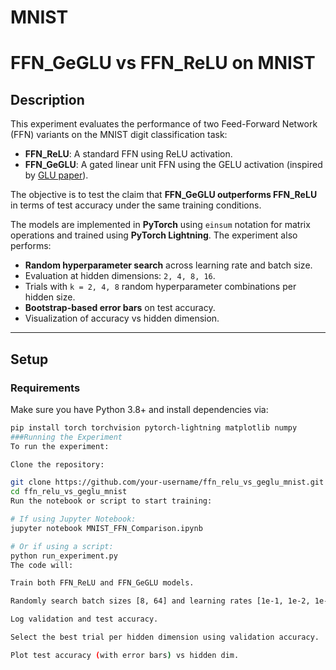 # MNIST
# FFN_GeGLU vs FFN_ReLU on MNIST

## Description

This experiment evaluates the performance of two Feed-Forward Network (FFN) variants on the MNIST digit classification task:

- **FFN_ReLU**: A standard FFN using ReLU activation.
- **FFN_GeGLU**: A gated linear unit FFN using the GELU activation (inspired by [GLU paper](https://arxiv.org/pdf/2002.05202)).

The objective is to test the claim that **FFN_GeGLU outperforms FFN_ReLU** in terms of test accuracy under the same training conditions.

The models are implemented in **PyTorch** using `einsum` notation for matrix operations and trained using **PyTorch Lightning**. The experiment also performs:
- **Random hyperparameter search** across learning rate and batch size.
- Evaluation at hidden dimensions: `2, 4, 8, 16`.
- Trials with `k = 2, 4, 8` random hyperparameter combinations per hidden size.
- **Bootstrap-based error bars** on test accuracy.
- Visualization of accuracy vs hidden dimension.

---

## Setup

### Requirements

Make sure you have Python 3.8+ and install dependencies via:

```bash
pip install torch torchvision pytorch-lightning matplotlib numpy
###Running the Experiment
To run the experiment:

Clone the repository:

git clone https://github.com/your-username/ffn_relu_vs_geglu_mnist.git
cd ffn_relu_vs_geglu_mnist
Run the notebook or script to start training:

# If using Jupyter Notebook:
jupyter notebook MNIST_FFN_Comparison.ipynb

# Or if using a script:
python run_experiment.py
The code will:

Train both FFN_ReLU and FFN_GeGLU models.

Randomly search batch sizes [8, 64] and learning rates [1e-1, 1e-2, 1e-3, 1e-4].

Log validation and test accuracy.

Select the best trial per hidden dimension using validation accuracy.

Plot test accuracy (with error bars) vs hidden dim.
